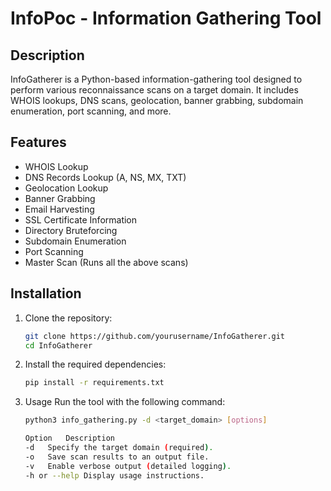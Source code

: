 # InfoPoc - Information Gathering Tool

## Description
InfoGatherer is a Python-based information-gathering tool designed to perform various reconnaissance scans on a target domain. It includes WHOIS lookups, DNS scans, geolocation, banner grabbing, subdomain enumeration, port scanning, and more.

## Features
- WHOIS Lookup
- DNS Records Lookup (A, NS, MX, TXT)
- Geolocation Lookup
- Banner Grabbing
- Email Harvesting
- SSL Certificate Information
- Directory Bruteforcing
- Subdomain Enumeration
- Port Scanning
- Master Scan (Runs all the above scans)

## Installation
1. Clone the repository:
   ```bash
   git clone https://github.com/yourusername/InfoGatherer.git
   cd InfoGatherer

2. Install the required dependencies:
   ```bash
   pip install -r requirements.txt

4. Usage
Run the tool with the following command:
   ```bash
   python3 info_gathering.py -d <target_domain> [options]
   
   Option	Description
   -d	Specify the target domain (required).
   -o	Save scan results to an output file.
   -v	Enable verbose output (detailed logging).
   -h or --help	Display usage instructions.


